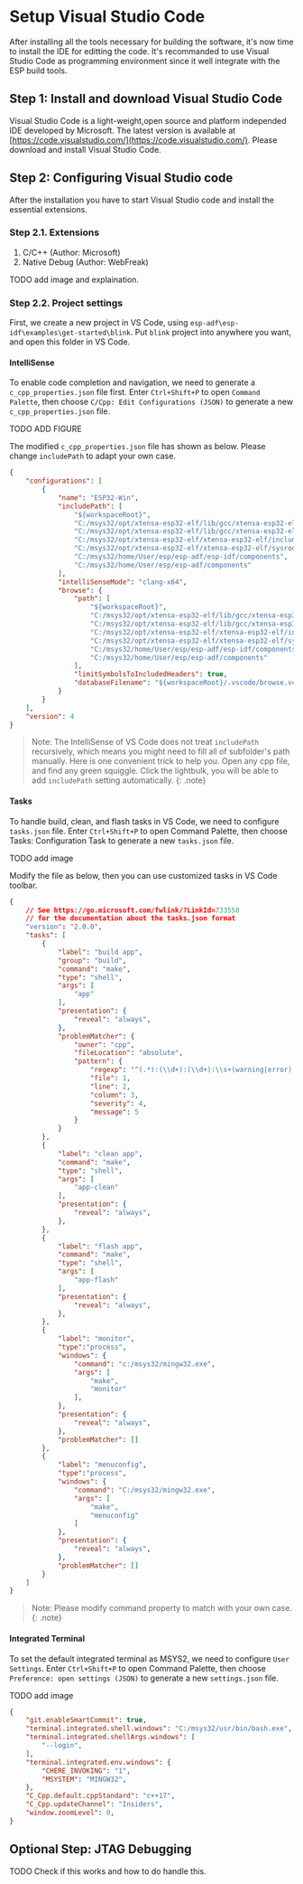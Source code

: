 # Setup Visual Studio Code

After installing all the tools necessary for building the software, it's now time to install the IDE for editting the code. It's recommanded to use Visual Studio Code as programming environment since it well integrate with the ESP build tools.

## Step 1: Install and download Visual Studio Code

Visual Studio Code is a light-weight,open source and platform independed IDE developed by Microsoft. The latest version is available at [https://code.visualstudio.com/](https://code.visualstudio.com/). Please download and install Visual Studio Code.

## Step 2: Configuring Visual Studio code

After the installation you have to start Visual Studio code and install the essential extensions.

### Step 2.1. Extensions

1. C/C++ (Author: Microsoft)
2. Native Debug (Author: WebFreak)

TODO add image and explaination.

### Step 2.2. Project settings

First, we create a new project in VS Code, using `esp-adf\esp-idf\examples\get-started\blink`. Put `blink` project into anywhere you want, and open this folder in VS Code.

#### IntelliSense

To enable code completion and navigation, we need to generate a `c_cpp_properties.json` file first. Enter `Ctrl+Shift+P` to open `Command Palette`, then choose `C/Cpp: Edit Configurations (JSON)` to generate a new `c_cpp_properties.json` file.

TODO ADD FIGURE

The modified `c_cpp_properties.json` file has shown as below. Please change `includePath` to adapt your own case.

```json
{
    "configurations": [
        {
            "name": "ESP32-Win",
            "includePath": [
                "${workspaceRoot}",
                "C:/msys32/opt/xtensa-esp32-elf/lib/gcc/xtensa-esp32-elf/5.2.0/include",
                "C:/msys32/opt/xtensa-esp32-elf/lib/gcc/xtensa-esp32-elf/5.2.0/include-fixed",
                "C:/msys32/opt/xtensa-esp32-elf/xtensa-esp32-elf/include",
                "C:/msys32/opt/xtensa-esp32-elf/xtensa-esp32-elf/sysroot/usr/include",
                "C:/msys32/home/User/esp/esp-adf/esp-idf/components",
                "C:/msys32/home/User/esp/esp-adf/components"
            ],
            "intelliSenseMode": "clang-x64",
            "browse": {
                "path": [
                    "${workspaceRoot}",
                    "C:/msys32/opt/xtensa-esp32-elf/lib/gcc/xtensa-esp32-elf/5.2.0/include",
                    "C:/msys32/opt/xtensa-esp32-elf/lib/gcc/xtensa-esp32-elf/5.2.0/include-fixed",
                    "C:/msys32/opt/xtensa-esp32-elf/xtensa-esp32-elf/include",
                    "C:/msys32/opt/xtensa-esp32-elf/xtensa-esp32-elf/sysroot/usr/include",
                    "C:/msys32/home/User/esp/esp-adf/esp-idf/components",
                    "C:/msys32/home/User/esp/esp-adf/components"
                ],
                "limitSymbolsToIncludedHeaders": true,
                "databaseFilename": "${workspaceRoot}/.vscode/browse.vc.db"
            }
        }
    ],
    "version": 4
}
```

> Note: The IntelliSense of VS Code does not treat `includePath` recursively, which means you might need to fill all of subfolder's path manually. Here is one convenient trick to help you. Open any cpp file, and find any green squiggle. Click the lightbulk, you will be able to add `includePath` setting automatically.
{: .note}

#### Tasks

To handle build, clean, and flash tasks in VS Code, we need to configure `tasks.json` file. Enter ```Ctrl+Shift+P``` to open Command Palette, then choose Tasks: Configuration Task to generate a new `tasks.json` file.

TODO add image

Modify the file as below, then you can use customized tasks in VS Code toolbar.

```json
{
    // See https://go.microsoft.com/fwlink/?LinkId=733558
    // for the documentation about the tasks.json format
    "version": "2.0.0",
    "tasks": [
        {
            "label": "build app",
            "group": "build",
            "command": "make",
            "type": "shell",
            "args": [
                "app"
            ],
            "presentation": {
                "reveal": "always",
            },
            "problemMatcher": {
                "owner": "cpp",
                "fileLocation": "absolute",
                "pattern": {
                    "regexp": "^(.*):(\\d+):(\\d+):\\s+(warning|error):\\s+(.*)$",
                    "file": 1,
                    "line": 2,
                    "column": 3,
                    "severity": 4,
                    "message": 5
                }
            }
        },
        {
            "label": "clean app",
            "command": "make",
            "type": "shell",
            "args": [
                "app-clean"
            ],
            "presentation": {
                "reveal": "always",
            },
        },
        {
            "label": "flash app",
            "command": "make",
            "type": "shell",
            "args": [
                "app-flash"
            ],
            "presentation": {
                "reveal": "always",
            },
        },
        {
            "label": "monitor",
            "type":"process",
            "windows": {
                "command": "c:/msys32/mingw32.exe",
                "args": [
                    "make",
                    "monitor"
                ],
            },
            "presentation": {
                "reveal": "always",
            },
            "problemMatcher": []
        },
        {
            "label": "menuconfig",
            "type":"process",
            "windows": {
                "command": "C:/msys32/mingw32.exe",
                "args": [
                    "make",
                    "menuconfig"
                ]
            },
            "presentation": {
                "reveal": "always",
            },
            "problemMatcher": []
        }
    ]
}
```

>Note: Please modify command property to match with your own case.
{: .note}

#### Integrated Terminal
To set the default integrated terminal as MSYS2, we need to configure `User Settings`. Enter ```Ctrl+Shift+P``` to open Command Palette, then choose `Preference: open settings (JSON)` to generate a new `settings.json` file.

TODO add image

```json
{
    "git.enableSmartCommit": true,
    "terminal.integrated.shell.windows": "C:/msys32/usr/bin/bash.exe",
    "terminal.integrated.shellArgs.windows": [
        "--login",
    ],
    "terminal.integrated.env.windows": {
        "CHERE_INVOKING": "1",
        "MSYSTEM": "MINGW32",
    },
    "C_Cpp.default.cppStandard": "c++17",
    "C_Cpp.updateChannel": "Insiders",
    "window.zoomLevel": 0,
}
```


## Optional Step: JTAG Debugging

TODO Check if this works and how to do handle this.